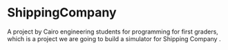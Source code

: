 # ShippingCompany
A project by Cairo engineering students for programming for first graders, which is a project we are going to build a simulator for Shipping Company .
